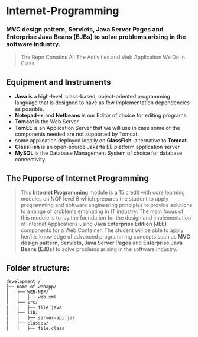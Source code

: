 # Internet-Programming
### MVC design pattern, Servlets, Java Server Pages and Enterprise Java Beans (EJBs) to solve problems arising in the software industry.

> The Repo Conatins All The Activities and Web Application We Do In Class 
> 

## Equipment and Instruments
- **Java** is a high-level, class-based, object-oriented programming language that is designed to have as few implementation dependencies as possible.
- **Notepad++** and **Netbeans** is our Editor of choice for editing programs
- **Tomcat** is the Web Server.
- **TomEE** is an Application Server that we will use in case some of the components needed are not supported by Tomcat.
- some application deployed locally on **GlassFish**. alternative to **Tomcat**.
- **GlassFish** is an open-source Jakarta EE platform application server
- **MySQL** is the Database Management System of choice for database connectivity.

## The Puporse of Internet Programming 
> This **Internet Programming** module is a 15 credit with core learning modules on NQF level 6 which prepares the student to apply programming and software engineering principles to provide solutions to a range of problems emanating in IT industry. The main focus of this module is to lay the foundation for the design and implementation of Internet Applications using **Java Enterprise Edition (JEE)** components for a Web Container. The student will be able to apply her/his knowledge of advanced programming concepts such as **MVC design pattern, Servlets, Java Server Pages** and **Enterprise Java Beans (EJBs)** to solve problems arising in the software industry.


## Folder structure:
```
development /
├── name of webapp/
│   ├── WEB-NIF/
│   │   ├── web.xml
│   ├── src/
|   |   ├── file.java
│   ├── lib/
|   |   ├── server-api.jar
│   ├── classes/
|   |   ├── file.class
```

